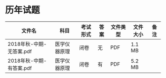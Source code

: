 # 历年试题

文件名|科目|考试形式|答案|文件类型|文件大小|备注
---|---|---|---|---|---|---
2018年秋-中期-无答案.pdf|医学仪器原理|闭卷|无|PDF|1.1 MB|
2018年秋-中期-有答案.pdf|医学仪器原理|闭卷|有|PDF|5.2 MB|